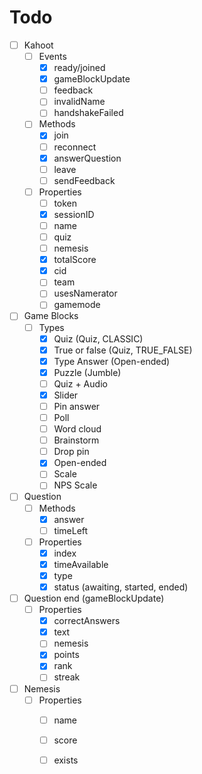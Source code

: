 # Todo
- [ ] Kahoot
  - [ ] Events
    - [x] ready/joined
    - [x] gameBlockUpdate
    - [ ] feedback
    - [ ] invalidName
    - [ ] handshakeFailed
  - [ ] Methods
    - [x] join
    - [ ] reconnect
    - [x] answerQuestion
    - [ ] leave
    - [ ] sendFeedback
  - [ ] Properties
    - [ ] token
    - [x] sessionID
    - [ ] name
    - [ ] quiz
    - [ ] nemesis
    - [x] totalScore
    - [x] cid
    - [ ] team
    - [ ] usesNamerator
    - [ ] gamemode

- [ ] Game Blocks
  - [ ] Types
    - [x] Quiz (Quiz, CLASSIC)
    - [x] True or false (Quiz, TRUE_FALSE)
    - [x] Type Answer (Open-ended)
    - [x] Puzzle (Jumble)
    - [ ] Quiz + Audio
    - [x] Slider
    - [ ] Pin answer
    - [ ] Poll
    - [ ] Word cloud
    - [ ] Brainstorm
    - [ ] Drop pin
    - [x] Open-ended
    - [ ] Scale
    - [ ] NPS Scale

- [ ] Question
  - [ ] Methods
    - [x] answer
	- [ ] timeLeft
  - [ ] Properties
    - [x] index
    - [x] timeAvailable
    - [x] type
    - [x] status (awaiting, started, ended)
- [ ] Question end (gameBlockUpdate)
  - [ ] Properties
    - [x] correctAnswers
    - [x] text
    - [ ] nemesis
    - [x] points
    - [x] rank
    - [ ] streak

- [ ] Nemesis
  - [ ] Properties
    - [ ] name
    - [ ] score
    - [ ] exists




